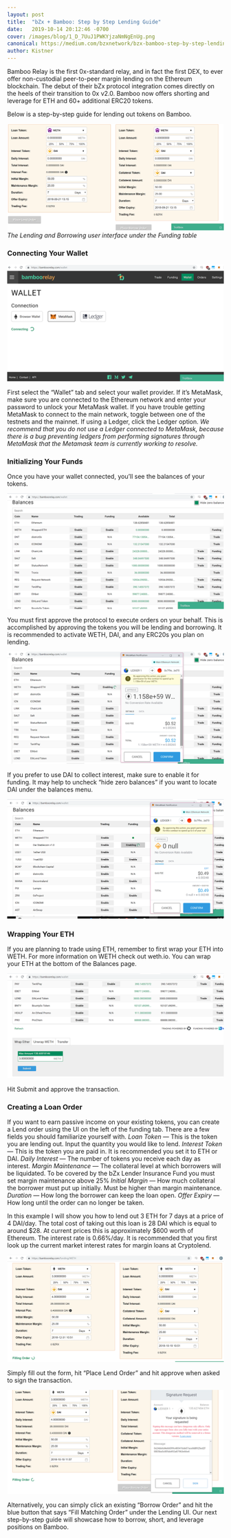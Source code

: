 ```yaml
---
layout: post
title:  "bZx + Bamboo: Step by Step Lending Guide"
date:   2019-10-14 20:12:46 -0700
cover: /images/blog/1_D_7UuJ1PWKYjzaNmNgEnUg.png
canonical: https://medium.com/bzxnetwork/bzx-bamboo-step-by-step-lending-guide-aad9206512cd
author: Kistner
---
```

Bamboo Relay is the first 0x-standard relay, and in fact the first DEX, to ever offer non-custodial peer-to-peer margin lending on the Ethereum blockchain. The debut of their bZx protocol integration comes directly on the heels of their transition to 0x v2.0. Bamboo now offers shorting and leverage for ETH and 60+ additional ERC20 tokens.

Below is a step-by-step guide for lending out tokens on Bamboo.

![](/images/blog/0_g_qm-L2Lf-QOQurk.png)
_The Lending and Borrowing user interface under the Funding table_  

### Connecting Your Wallet

![](/images/blog/0_OAB3VtEz06trMSh5.png)

First select the “Wallet” tab and select your wallet provider. If it’s MetaMask, make sure you are connected to the Ethereum network and enter your password to unlock your MetaMask wallet. If you have trouble getting MetaMask to connect to the main network, toggle between one of the testnets and the mainnet. If using a Ledger, click the Ledger option. *We recommend that you do not use a Ledger connected to MetaMask, because there is a bug preventing ledgers from performing signatures through MetaMask that the Metamask team is currently working to resolve.*

### Initializing Your Funds

Once you have your wallet connected, you’ll see the balances of your tokens.

![](/images/blog/0_5D5EC1_Tey6sQM2y.png)

You must first approve the protocol to execute orders on your behalf. This is accomplished by approving the tokens you will be lending and borrowing. It is recommended to activate WETH, DAI, and any ERC20s you plan on lending.

![](/images/blog/0_89SvZxqso3oiYv4-.png)

If you prefer to use DAI to collect interest, make sure to enable it for funding. It may help to uncheck “hide zero balances” if you want to locate DAI under the balances menu.

![](/images/blog/0_RRvJ1atHLmMF_YBZ.png)

### Wrapping Your ETH

If you are planning to trade using ETH, remember to first wrap your ETH into WETH. For more information on WETH check out weth.io. You can wrap your ETH at the bottom of the Balances page.

![](/images/blog/0_xt_Pu22QYH6UNMYe.png)

Hit Submit and approve the transaction.

### Creating a Loan Order

If you want to earn passive income on your existing tokens, you can create a Lend order using the UI on the left of the funding tab. There are a few fields you should familiarize yourself with.
*Loan Token* — This is the token you are lending out. Input the quantity you would like to lend.
*Interest Token* — This is the token you are paid in. It is recommended you set it to ETH or DAI.
*Daily Interest* — The number of tokens you receive each day as interest.
*Margin Maintenance* — The collateral level at which borrowers will be liquidated. To be covered by the bZx Lender Insurance Fund you must set margin maintenance above 25%
*Initial Margin* — How much collateral the borrower must put up initially. Must be higher than margin maintenance.
*Duration* — How long the borrower can keep the loan open.
*Offer Expiry* — How long until the order can no longer be taken.

In this example I will show you how to lend out 3 ETH for 7 days at a price of 4 DAI/day. The total cost of taking out this loan is 28 DAI which is equal to around $28. At current prices this is approximately $600 worth of Ethereum. The interest rate is 0.66%/day. It is recommended that you first look up the current market interest rates for margin loans at Cryptolend.

![](/images/blog/0_yBPH3e9MVomFjAAU.png)

Simply fill out the form, hit “Place Lend Order” and hit approve when asked to sign the transaction.

![](/images/blog/0_-UvIa8PhsVGuF1IC.png)

Alternatively, you can simply click an existing “Borrow Order” and hit the blue button that says “Fill Matching Order” under the Lending UI.
Our next step-by-step guide will showcase how to borrow, short, and leverage positions on Bamboo.
